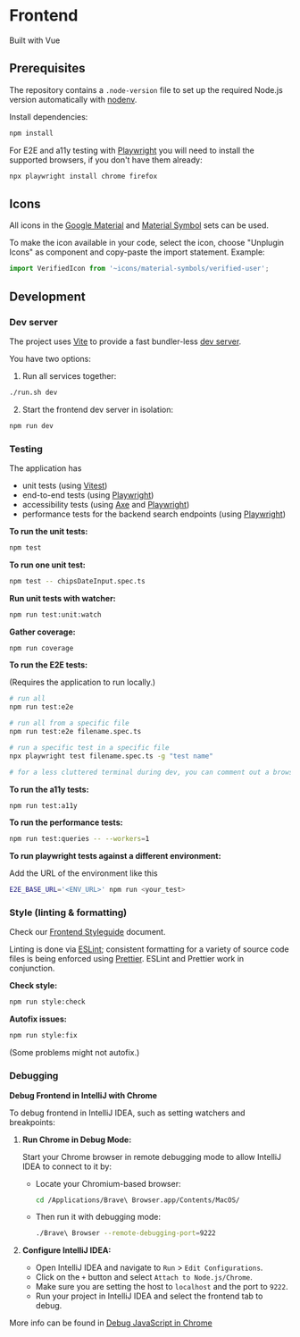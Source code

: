 # Frontend

Built with Vue

## Prerequisites

The repository contains a `.node-version` file to set up the required Node.js version automatically
with [nodenv](https://github.com/nodenv/nodenv).

Install dependencies:

```bash
npm install
```

For E2E and a11y testing with [Playwright](https://playwright.dev/docs/intro) you will need to install the supported
browsers, if you don't have them already:

```bash
npx playwright install chrome firefox
```

## Icons

All icons in the [Google Material](https://icon-sets.iconify.design/ic) and [Material Symbol](https://icon-sets.iconify.design/material-symbols) sets can be used. 

To make the icon available in your code, select the icon, choose "Unplugin Icons" as component and copy-paste the import statement. Example:

```typescript
import VerifiedIcon from '~icons/material-symbols/verified-user';
```

## Development

### Dev server

The project uses [Vite](https://vitejs.dev/guide/) to provide a fast bundler-less [dev server](http://127.0.0.1/).

You have two options:

1. Run all services together:

```bash
./run.sh dev
```

2. Start the frontend dev server in isolation:

```bash
npm run dev
```

### Testing

The application has

- unit tests (using [Vitest](https://github.com/vitest-dev/vitest))
- end-to-end tests (using [Playwright](https://playwright.dev/docs/intro))
- accessibility tests (using [Axe](https://github.com/abhinaba-ghosh/axe-playwright#readme)
  and [Playwright](https://playwright.dev/docs/intro))
- performance tests for the backend search endpoints (using [Playwright](https://playwright.dev/docs/intro))

**To run the unit tests:**

```bash
npm test
```

**To run one unit test:**

```bash
npm test -- chipsDateInput.spec.ts
```

**Run unit tests with watcher:**

```bash
npm run test:unit:watch
```

**Gather coverage:**

```bash
npm run coverage
```

**To run the E2E tests:**

(Requires the application to run locally.)

```bash
# run all
npm run test:e2e

# run all from a specific file
npm run test:e2e filename.spec.ts

# run a specific test in a specific file
npx playwright test filename.spec.ts -g "test name"

# for a less cluttered terminal during dev, you can comment out a browser in playwright.config.ts
```

**To run the a11y tests:**

```bash
npm run test:a11y
```

**To run the performance tests:**

```bash
npm run test:queries -- --workers=1
```

**To run playwright tests against a different environment:**

Add the URL of the environment like this

```bash
E2E_BASE_URL='<ENV_URL>' npm run <your_test>
```

### Style (linting & formatting)

Check our [Frontend Styleguide](FRONTEND_STYLEGUIDE.md) document.

Linting is done via [ESLint](https://eslint.org/docs/user-guide/getting-started); consistent formatting for a variety of
source code files is being enforced using [Prettier](https://prettier.io/docs/en/index.html). ESLint and Prettier work
in conjunction.

**Check style:**

```bash
npm run style:check
```

**Autofix issues:**

```bash
npm run style:fix
```

(Some problems might not autofix.)

### Debugging

**Debug Frontend in IntelliJ with Chrome**

To debug frontend in IntelliJ IDEA, such as setting watchers and breakpoints:

1. **Run Chrome in Debug Mode:**

   Start your Chrome browser in remote debugging mode to allow IntelliJ IDEA to connect to it by:

   - Locate your Chromium-based browser:
     ```bash
     cd /Applications/Brave\ Browser.app/Contents/MacOS/
     ```
   - Then run it with debugging mode:
     ```bash
     ./Brave\ Browser --remote-debugging-port=9222
     ```

2. **Configure IntelliJ IDEA:**
   - Open IntelliJ IDEA and navigate to `Run` > `Edit Configurations`.
   - Click on the `+` button and select `Attach to Node.js/Chrome`.
   - Make sure you are setting the host to `localhost` and the port to `9222`.
   - Run your project in IntelliJ IDEA and select the frontend tab to debug.

More info can be found
in [Debug JavaScript in Chrome](https://www.jetbrains.com/help/idea/debugging-javascript-in-chrome.html)
